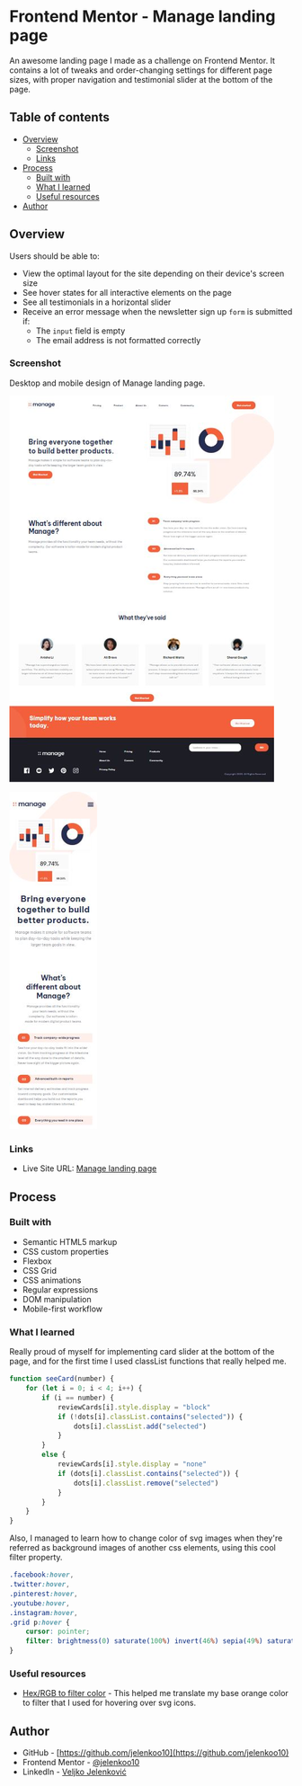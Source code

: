 # Frontend Mentor - Manage landing page

An awesome landing page I made as a challenge on Frontend Mentor. It contains a lot of tweaks and order-changing settings for different page sizes, with proper navigation and testimonial slider at the bottom of the page.

## Table of contents

- [Overview](#overview)
  - [Screenshot](#screenshot)
  - [Links](#links)
- [Process](#process)
  - [Built with](#built-with)
  - [What I learned](#what-i-learned)
  - [Useful resources](#useful-resources)
- [Author](#author)

## Overview

Users should be able to:

- View the optimal layout for the site depending on their device's screen size
- See hover states for all interactive elements on the page
- See all testimonials in a horizontal slider
- Receive an error message when the newsletter sign up `form` is submitted if:
  - The `input` field is empty
  - The email address is not formatted correctly

### Screenshot

Desktop and mobile design of Manage landing page.

![](./images/screenshot1.jpg)

![](./images/screenshot2.jpg)

### Links

- Live Site URL: [Manage landing page](https://jelenkoo10.github.io/manage-landing-page/)

## Process

### Built with

- Semantic HTML5 markup
- CSS custom properties
- Flexbox
- CSS Grid
- CSS animations
- Regular expressions
- DOM manipulation
- Mobile-first workflow

### What I learned

Really proud of myself for implementing card slider at the bottom of the page, and for the first time I used classList functions that really helped me.

```js
function seeCard(number) {
    for (let i = 0; i < 4; i++) {
        if (i == number) {
            reviewCards[i].style.display = "block"
            if (!dots[i].classList.contains("selected")) {
                dots[i].classList.add("selected")
            }
        }
        else {
            reviewCards[i].style.display = "none"
            if (dots[i].classList.contains("selected")) {
                dots[i].classList.remove("selected")
            }
        }
    }
}
```

Also, I managed to learn how to change color of svg images when they're referred as background images of another css elements, using this cool filter property.

```css
.facebook:hover,
.twitter:hover,
.pinterest:hover,
.youtube:hover,
.instagram:hover,
.grid p:hover {
    cursor: pointer;
    filter: brightness(0) saturate(100%) invert(46%) sepia(49%) saturate(2722%) hue-rotate(339deg) brightness(98%) contrast(93%);
}
```


### Useful resources

- [Hex/RGB to filter color](https://isotropic.co/tool/hex-color-to-css-filter/) - This helped me translate my base orange color to filter that I used for hovering over svg icons.

## Author

- GitHub - [https://github.com/jelenkoo10](https://github.com/jelenkoo10)
- Frontend Mentor - [@jelenkoo10](https://www.frontendmentor.io/profile/jelenkoo10)
- LinkedIn - [Veljko Jelenković](https://www.linkedin.com/in/veljko-jelenkovi%C4%87-182981250/)